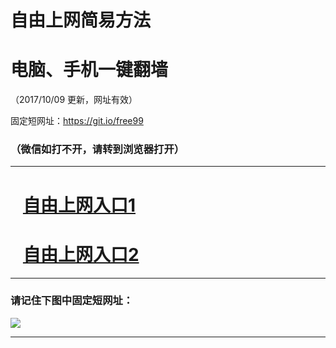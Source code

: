 ﻿# 自由上网简易方法

# 电脑、手机一键翻墙

（2017/10/09 更新，网址有效）

固定短网址：https://git.io/free99

### （微信如打不开，请转到浏览器打开）


***





# &nbsp;&nbsp; <a href="http://ft3007318.fwq-tz-1001.info/fwqtz01.html?t=10090017655 " target="_blank">自由上网入口1</a>
# &nbsp;&nbsp; <a href="http://ft2389915426.fwq-tz-1002.info/fwqtz02.html?t=100900115427 " target="_blank">自由上网入口2</a>
***

### 请记住下图中固定短网址：

<img src="https://s3-us-west-2.amazonaws.com/fwq-1001/yjfq-20170905okok.png" /> 


***

